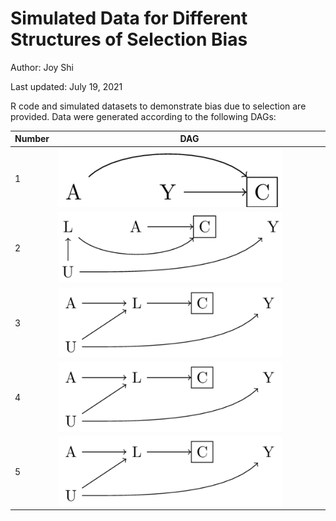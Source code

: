 # Simulated Data for Different Structures of Selection Bias
Author: Joy Shi

Last updated: July 19, 2021

R code and simulated datasets to demonstrate bias due to selection are provided. Data were generated according to the following DAGs:

| Number | DAG |
|------------|-------------|
| 1 | <img src="/dags/DAG1.png" width=85%> |
| 2 | <img src="/dags/DAG2.png" width=85%> |
| 3 | <img src="/dags/DAG3.png" width=85%> |
| 4 | <img src="/dags/DAG3.png" width=85%> |
| 5 | <img src="/dags/DAG3.png" width=85%> |
